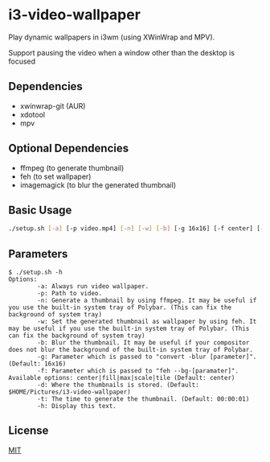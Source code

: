# i3-video-wallpaper
Play dynamic wallpapers in i3wm (using XWinWrap and MPV).

Support pausing the video when a window other than the desktop is focused

## Dependencies
- xwinwrap-git (AUR)
- xdotool
- mpv

## Optional Dependencies
- ffmpeg (to generate thumbnail)
- feh (to set wallpaper)
- imagemagick (to blur the generated thumbnail)

## Basic Usage
```bash
./setup.sh [-a] [-p video.mp4] [-n] [-w] [-b] [-g 16x16] [-f center] [-d $HOME/Pictures/i3-video-wallpaper] [-t 00:00:01] [-h]
```
## Parameters
```
$ ./setup.sh -h
Options:
        -a: Always run video wallpaper.
        -p: Path to video.
        -n: Generate a thumbnail by using ffmpeg. It may be useful if you use the built-in system tray of Polybar. (This can fix the background of system tray)
        -w: Set the generated thumbnail as wallpaper by using feh. It may be useful if you use the built-in system tray of Polybar. (This can fix the background of system tray)
        -b: Blur the thumbnail. It may be useful if your compositor does not blur the background of the built-in system tray of Polybar.
        -g: Parameter which is passed to "convert -blur [parameter]". (Default: 16x16)
        -f: Parameter which is passed to "feh --bg-[paramater]". Available options: center|fill|max|scale|tile (Default: center)
        -d: Where the thumbnails is stored. (Default: $HOME/Pictures/i3-video-wallpaper)
        -t: The time to generate the thumbnail. (Default: 00:00:01) 
        -h: Display this text.
```

## License
[MIT](https://mit-license.org)
